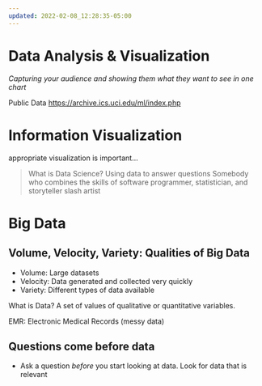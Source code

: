 ```yaml
---
updated: 2022-02-08_12:28:35-05:00
---
```

# Data Analysis & Visualization
*Capturing your audience and showing them what they want to see in one chart*

Public Data https://archive.ics.uci.edu/ml/index.php


# Information Visualization
appropriate visualization is important...

> What is Data Science?
> Using data to answer questions
> Somebody who combines the skills of software programmer, statistician, and storyteller slash artist



# Big Data
## Volume, Velocity, Variety: Qualities of Big Data
* Volume: Large datasets
* Velocity: Data generated and collected very quickly
* Variety: Different types of data available

What is Data? A set of values of qualitative or quantitative variables.

EMR: Electronic Medical Records (messy data)


## Questions come before data
* Ask a question *before* you start looking at data. Look for data that is relevant

```R

```